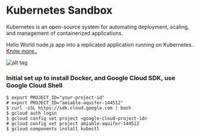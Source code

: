 # Kubernetes Sandbox
Kubernetes is an open-source system for automating deployment, scaling, and management of containerized applications.<br/>

Hello World node.js app into a replicated application running on Kubernetes.
<a href="http://kubernetes.io/docs/hellonode/">Know more..</a>

![alt tag](http://kubernetes.io/images/hellonode/image_1.png)

### Initial set up to install Docker, and Google Cloud SDK, use Google Cloud Shell
```
$ export PROJECT_ID="your-project-id"
# export PROJECT_ID="amiable-aquifer-144512"
$ curl -sSL https://sdk.cloud.google.com | bash
$ gcloud auth login
$ gcloud config set project <google-cloud-project-id>
# gcloud config set project amiable-aquifer-144512
$ gcloud components install kubectl
```
